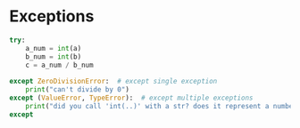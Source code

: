 # Exceptions
```python
try:
	a_num = int(a)
	b_num = int(b)
	c = a_num / b_num
	
except ZeroDivisionError:  # except single exception
	print("can't divide by 0")
except (ValueError, TypeError):  # except multiple exceptions
	print("did you call 'int(..)' with a str? does it represent a number?")
except 
```
<!--stackedit_data:
eyJoaXN0b3J5IjpbMTkzODgyNjI5NiwtMTY3NTQyMjczNV19
-->